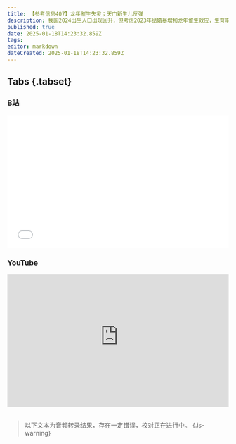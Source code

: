 ```yaml
---
title: 【参考信息407】龙年催生失灵；天门新生儿反弹
description: 我国2024出生人口出现回升，但考虑2023年结婚暴增和龙年催生效应，生育率下降趋势未扭转。去年进入人口紧急状态的韩国，新生儿数量9年来首次反弹，是转机还是昙花一现？湖北天门出生人口8年来第一次“由降转增”，暴增17%，当地政府称是因为鼓励生育政策，但解释力不足，我们挖挖其他因素。意识到人头比砖头重要是好事儿。知名月子中心爱家暴雷跑路，月子中心还是一门好生意吗？上海两会关注集采和国际互联网。
published: true
date: 2025-01-18T14:23:32.859Z
tags: 
editor: markdown
dateCreated: 2025-01-18T14:23:32.859Z
---
```


## Tabs {.tabset}
### B站
<div style="position: relative; padding: 30% 45%;">
<iframe style="position: absolute; width: 100%; height: 100%; left: 0; top: 0;" src="//player.bilibili.com/player.html?&bvid=BV1XywNeNEoR&page=1&as_wide=1&high_quality=1&danmaku=1&autoplay=0" scrolling="no" border="0" frameborder="no" framespacing="0" allowfullscreen="true"></iframe>
</div>

### YouTube
<div style="position: relative; padding: 30% 45%;">
<iframe style="position: absolute; top: 0; left: 0; width: 100%; height: 100%;" src="https://www.youtube-nocookie.com/embed/YouTubeVID" title="YouTube video player" frameborder="0" allow="accelerometer; autoplay; clipboard-write; encrypted-media; gyroscope; picture-in-picture" allowfullscreen></iframe>
</div>

## 

> 以下文本为音频转录结果，存在一定错误，校对正在进行中。
{.is-warning}

